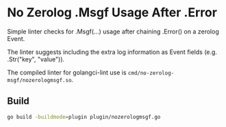 # No Zerolog .Msgf Usage After .Error
Simple linter checks for .Msgf(...) usage after chaining .Error() on a zerolog Event.

The linter suggests including the extra log information as Event fields (e.g. .Str("key", "value")).

The compiled linter for golangci-lint use is `cmd/no-zerolog-msgf/nozerologmsgf.so`.

## Build

```bash
go build -buildmode=plugin plugin/nozerologmsgf.go
```
